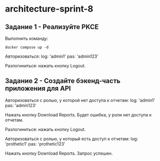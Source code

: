 # architecture-sprint-8

## Задание 1 - Реализуйте PKCE

Выполнить команду:

```shell
docker compose up -d
```

Авторизоваться:
log: 'admin1'
pas: 'admin123'

Разлогиниться:
нажать кнопку Logout.

## Задание 2 - Создайте бэкенд-часть приложения для API

Авторизоваться с ролью, у которой нет доступа к отчетам:
log: 'admin1'
pas: 'admin123'

Нажать кнопку Download Reports. 
Будет ошибка, у роли нет доступа к отчетам.

Разлогиниться:
нажать кнопку Logout.

Авторизоваться с ролью, у который есть доступ к отчетам:
log: 'prothetic1'
pas: 'prothetic123'

Нажать кнопку Download Reports. 
Запрос успешен.